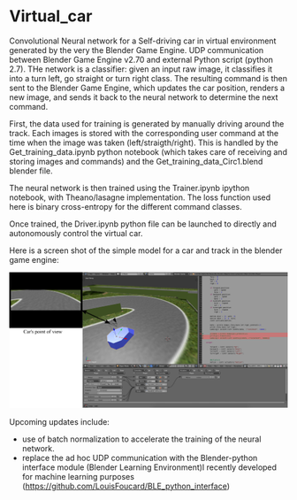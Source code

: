 # Virtual_car
Convolutional Neural network for a Self-driving car in virtual environment generated by the very the Blender Game Engine. UDP communication
between Blender Game Engine v2.70 and external Python script (python 2.7). THe network is a classifier: given an input raw image,
it classifies it into a turn left, go straight or turn right class. The resulting command is then sent to the Blender Game
Engine, which updates the car position, renders a new image, and sends it back to the neural network to determine the next 
command.

First, the data used for training is generated by manually driving around the track. Each images is stored with the corresponding
user command at the time when the image was taken (left/straigth/right). This is handled by the Get_training_data.ipynb python notebook (which takes
care of receiving and storing images and commands) and the Get_training_data_Circ1.blend blender file.

The neural network is then trained using the Trainer.ipynb ipython notebook, with Theano/lasagne implementation. The loss 
function used here is binary cross-entropy for the different command classes.

Once trained, the Driver.ipynb python file can be launched to directly and autonomously control the virtual car. 

Here is a screen shot of the simple model for a car and track in the blender game engine:

![alt tag](https://github.com/LouisFoucard/Virtual_car/blob/master/virtual_car.png)

Upcoming updates include: 
- use of batch normalization to accelerate the training of the neural network. 
- replace the ad hoc UDP communication with the Blender-python interface module (Blender Learning Environment)I recently 
developed for machine learning purposes (https://github.com/LouisFoucard/BLE_python_interface)



